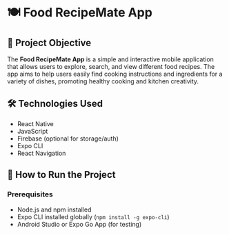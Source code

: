 # 🍽️ Food RecipeMate App

## 📌 Project Objective
The **Food RecipeMate App** is a simple and interactive mobile application that allows users to explore, search, and view different food recipes. The app aims to help users easily find cooking instructions and ingredients for a variety of dishes, promoting healthy cooking and kitchen creativity.

## 🛠️ Technologies Used
- React Native
- JavaScript
- Firebase (optional for storage/auth)
- Expo CLI
- React Navigation

## 🚀 How to Run the Project

### Prerequisites
- Node.js and npm installed
- Expo CLI installed globally (`npm install -g expo-cli`)
- Android Studio or Expo Go App (for testing)



